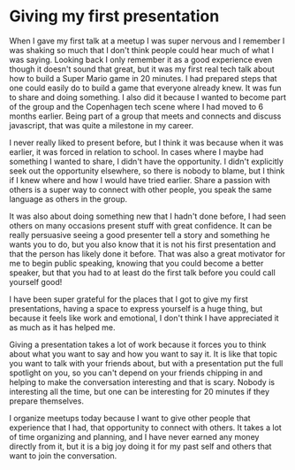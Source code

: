 # Giving my first presentation

When I gave my first talk at a meetup I was super nervous and I remember I was shaking so much that I don't think people could hear much of what I was saying. Looking back I only remember it as a good experience even though it doesn't sound that great, but it was my first real tech talk about how to build a Super Mario game in 20 minutes. I had prepared steps that one could easily do to build a game that everyone already knew. It was fun to share and doing something. I also did it because I wanted to become part of the group and the Copenhagen tech scene where I had moved to 6 months earlier. Being part of a group that meets and connects and discuss javascript, that was quite a milestone in my career.

I never really liked to present before, but I think it was because when it was earlier, it was forced in relation to school. In cases where I maybe had something I wanted to share, I didn't have the opportunity. I didn't explicitly seek out the opportunity elsewhere, so there is nobody to blame, but I think if I knew where and how I would have tried earlier. Share a passion with others is a super way to connect with other people, you speak the same language as others in the group.

It was also about doing something new that I hadn't done before, I had seen others on many occasions present stuff with great confidence. It can be really persuasive seeing a good presenter tell a story and something he wants you to do, but you also know that it is not his first presentation and that the person has likely done it before. That was also a great motivator for me to begin public speaking, knowing that you could become a better speaker, but that you had to at least do the first talk before you could call yourself good!

I have been super grateful for the places that I got to give my first presentations, having a space to express yourself is a huge thing, but because it feels like work and emotional, I don't think I have appreciated it as much as it has helped me.

Giving a presentation takes a lot of work because it forces you to think about what you want to say and how you want to say it. It is like that topic you want to talk with your friends about, but with a presentation put the full spotlight on you, so you can't depend on your friends chipping in and helping to make the conversation interesting and that is scary. Nobody is interesting all the time, but one can be interesting for 20 minutes if they prepare themselves.

I organize meetups today because I want to give other people that experience that I had, that opportunity to connect with others. It takes a lot of time organizing and planning, and I have never earned any money directly from it, but it is a big joy doing it for my past self and others that want to join the conversation.